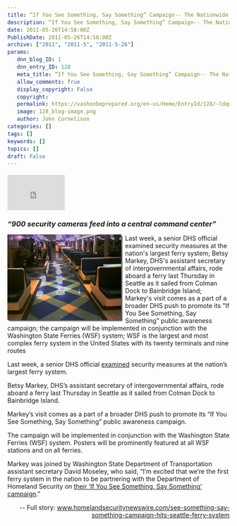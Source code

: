 ```yaml
---
title: “If You See Something, Say Something” Campaign-- The Nationwide Suspicious Activity Reporting (SAR) Initiative
description: “If You See Something, Say Something” Campaign-- The Nationwide Suspicious Activity Reporting (SAR) Initiative
date: 2011-05-26T14:58:00Z
PublishDate: 2011-05-26T14:58:00Z
archive: ["2011", "2011-5", "2011-5-26"]
params:
   dnn_blog_ID: 1
   dnn_entry_ID: 128
   meta_title: “If You See Something, Say Something” Campaign-- The Nationwide Suspicious Activity Reporting (SAR) Initiative
   allow_comments: True
   display_copyright: False
   copyright: 
   permalink: https://vashonbeprepared.org/en-us/Home/EntryId/128/-ldquo-If-You-See-Something-Say-Something-rdquo-Campaign-The-Nationwide-Suspicious-Activity-Reporting-SAR-Initiative
   image: 128_blog-image.png
   author: John Cornelison
categories: []
tags: []
keywords: []
topics: []
draft: False
---
```


<div class="wlWriterHeaderFooter" style="float:none; margin:0px; padding:4px 0px 4px 0px;"><iframe src="http://www.facebook.com/widgets/like.php?href=http://vashoneoc.org/Blogs/VashonPreparedness/tabid/164/EntryId/128/-ldquo-If-You-See-Something-Say-Something-rdquo-Campaign-The-Nationwide-Suspicious-Activity-Reporting-SAR-Initiative.aspx" scrolling="no" frameborder="0" style="border:none; width:130px; height:80px"></iframe></div><p><strong><em><font size="3">“900 security cameras feed into a central command center”</font></em></strong></p>  <p><a href="/images/dnnBlog/1/128/Windows-Live-Writer-c4fc90449177_6DDF-0205001808_2.jpg"><img style="background-image: none; border-right-width: 0px; margin: 0px 5px 5px 0px; padding-left: 0px; padding-right: 0px; display: inline; float: left; border-top-width: 0px; border-bottom-width: 0px; border-left-width: 0px; padding-top: 0px" title="I see plaid! Photo: VashonSoftware" border="0" alt="I see plaid! Photo: VashonSoftware" align="left" src="/images/dnnBlog/1/128/Windows-Live-Writer-c4fc90449177_6DDF-0205001808_thumb.jpg" width="262" height="198" /></a>Last week, a senior DHS official examined security measures at the nation's largest ferry system; Betsy Markey, DHS's assistant secretary of intergovernmental affairs, rode aboard a ferry last Thursday in Seattle as it sailed from Colman Dock to Bainbridge Island; Markey's visit comes as a part of a broader DHS push to promote its &quot;If You See Something, Say Something&quot; public awareness campaign; the campaign will be implemented in conjunction with the Washington State Ferries (WSF) system; WSF is the largest and most complex ferry system in the United States with its twenty terminals and nine routes</p>  <p>Last week, a senior DHS official <a href="http://www.thecypresstimes.com/article/News/National_News/DEPARTMENT_OF_HOMELAND_SECURITY_ANNOUNCES_IF_YOU_SEE_SOMETHING_SAY_SOMETHING_CAMPAIGN_PARTNERSHIP_WITH_WASHINGTON_STATE_FERRIES/45607">examined</a> security measures at the nation’s largest ferry system.</p>  <p>Betsy Markey, DHS’s assistant secretary of intergovernmental affairs, rode aboard a ferry last Thursday in Seattle as it sailed from Colman Dock to Bainbridge Island.</p>  <p>Markey’s visit comes as a part of a broader DHS push to promote its “If You See Something, Say Something” public awareness campaign.</p>  <p>The campaign will be implemented in conjunction with the Washington State Ferries (WSF) system. Posters will be prominently featured at all WSF stations and on all ferries.</p>  <p>Markey was joined by Washington State Department of Transportation assistant secretary David Moseley, who said, “I’m excited that we’re the first ferry system in the nation to be partnering with the Department of Homeland Security on <a href="http://www.dhs.gov/files/reportincidents/see-something-say-something.shtm" target="_blank">their ‘If You See Something, Say Something’ campaign</a>.”</p>  <p align="right"> -- Full story: <a title="http://www.homelandsecuritynewswire.com/see-something-say-something-campaign-hits-seattle-ferry-system" href="http://www.homelandsecuritynewswire.com/see-something-say-something-campaign-hits-seattle-ferry-system">www.homelandsecuritynewswire.com/see-something-say-something-campaign-hits-seattle-ferry-system</a></p>
